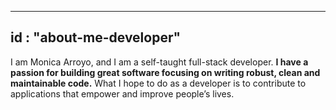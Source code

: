 
---
id : "about-me-developer"
---


I am Monica Arroyo, and I am a self-taught full-stack developer. **I have a passion for building great software focusing on writing robust, clean and maintainable code.** What I hope to do as a developer is to contribute to applications that empower and improve people’s lives.
